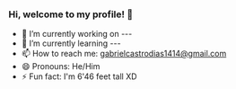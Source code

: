 ### Hi, welcome to my profile! 👋


- 🔭 I’m currently working on ---
- 🌱 I’m currently learning ---
- 📫 How to reach me: gabrielcastrodias1414@gmail.com 
- 😄 Pronouns: He/Him
- ⚡ Fun fact: I'm 6'46 feet tall  XD

